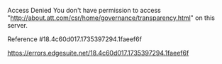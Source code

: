 Access Denied
You don't have permission to access "http://about.att.com/csr/home/governance/transparency.html" on this server.

Reference #18.4c60d017.1735397294.1faeef6f

https://errors.edgesuite.net/18.4c60d017.1735397294.1faeef6f